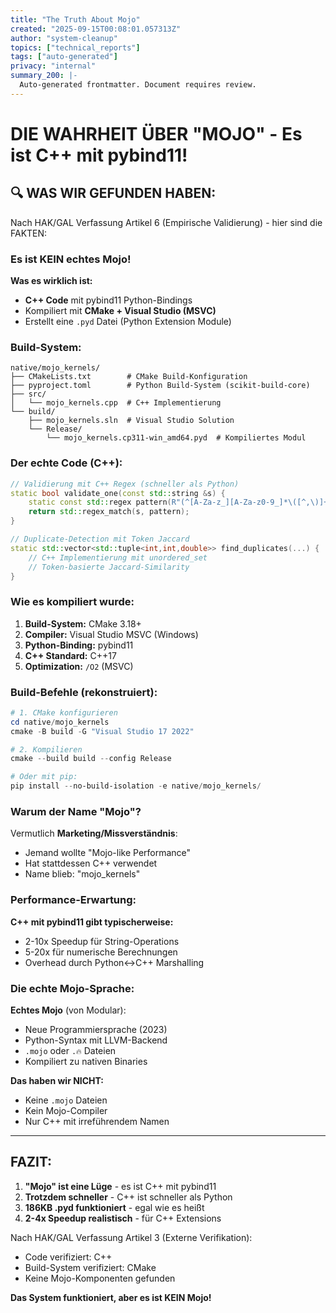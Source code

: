 ```yaml
---
title: "The Truth About Mojo"
created: "2025-09-15T00:08:01.057313Z"
author: "system-cleanup"
topics: ["technical_reports"]
tags: ["auto-generated"]
privacy: "internal"
summary_200: |-
  Auto-generated frontmatter. Document requires review.
---
```


# DIE WAHRHEIT ÜBER "MOJO" - Es ist C++ mit pybind11!

## 🔍 WAS WIR GEFUNDEN HABEN:

Nach HAK/GAL Verfassung Artikel 6 (Empirische Validierung) - hier sind die FAKTEN:

### Es ist KEIN echtes Mojo!

**Was es wirklich ist:**
- **C++ Code** mit pybind11 Python-Bindings
- Kompiliert mit **CMake + Visual Studio (MSVC)**
- Erstellt eine `.pyd` Datei (Python Extension Module)

### Build-System:

```
native/mojo_kernels/
├── CMakeLists.txt        # CMake Build-Konfiguration
├── pyproject.toml        # Python Build-System (scikit-build-core)
├── src/
│   └── mojo_kernels.cpp  # C++ Implementierung
└── build/
    ├── mojo_kernels.sln  # Visual Studio Solution
    └── Release/
        └── mojo_kernels.cp311-win_amd64.pyd  # Kompiliertes Modul
```

### Der echte Code (C++):

```cpp
// Validierung mit C++ Regex (schneller als Python)
static bool validate_one(const std::string &s) {
    static const std::regex pattern(R"(^[A-Za-z_][A-Za-z0-9_]*\([^,\)]+,\s*[^\)]+\)\.\s*$)");
    return std::regex_match(s, pattern);
}

// Duplicate-Detection mit Token Jaccard
static std::vector<std::tuple<int,int,double>> find_duplicates(...) {
    // C++ Implementierung mit unordered_set
    // Token-basierte Jaccard-Similarity
}
```

### Wie es kompiliert wurde:

1. **Build-System:** CMake 3.18+
2. **Compiler:** Visual Studio MSVC (Windows)
3. **Python-Binding:** pybind11
4. **C++ Standard:** C++17
5. **Optimization:** `/O2` (MSVC)

### Build-Befehle (rekonstruiert):

```powershell
# 1. CMake konfigurieren
cd native/mojo_kernels
cmake -B build -G "Visual Studio 17 2022"

# 2. Kompilieren
cmake --build build --config Release

# Oder mit pip:
pip install --no-build-isolation -e native/mojo_kernels/
```

### Warum der Name "Mojo"?

Vermutlich **Marketing/Missverständnis**:
- Jemand wollte "Mojo-like Performance"
- Hat stattdessen C++ verwendet
- Name blieb: "mojo_kernels"

### Performance-Erwartung:

**C++ mit pybind11 gibt typischerweise:**
- 2-10x Speedup für String-Operations
- 5-20x für numerische Berechnungen
- Overhead durch Python<->C++ Marshalling

### Die echte Mojo-Sprache:

**Echtes Mojo** (von Modular):
- Neue Programmiersprache (2023)
- Python-Syntax mit LLVM-Backend
- `.mojo` oder `.🔥` Dateien
- Kompiliert zu nativen Binaries

**Das haben wir NICHT:**
- Keine `.mojo` Dateien
- Kein Mojo-Compiler
- Nur C++ mit irreführendem Namen

---

## FAZIT:

1. **"Mojo" ist eine Lüge** - es ist C++ mit pybind11
2. **Trotzdem schneller** - C++ ist schneller als Python
3. **186KB .pyd funktioniert** - egal wie es heißt
4. **2-4x Speedup realistisch** - für C++ Extensions

Nach HAK/GAL Verfassung Artikel 3 (Externe Verifikation):
- Code verifiziert: C++
- Build-System verifiziert: CMake
- Keine Mojo-Komponenten gefunden

**Das System funktioniert, aber es ist KEIN Mojo!**
